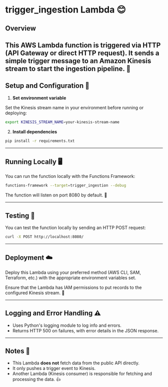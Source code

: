 # trigger_ingestion Lambda 😊

## Overview

This AWS Lambda function is triggered via HTTP (API Gateway or direct HTTP request). It sends a simple trigger message to an Amazon Kinesis stream to start the ingestion pipeline. 🚀
---

## Setup and Configuration 🔧

1. **Set environment variable**

Set the Kinesis stream name in your environment before running or deploying:

```bash
export KINESIS_STREAM_NAME=your-kinesis-stream-name
```

2. **Install dependencies**

```bash
pip install -r requirements.txt
```

---

## Running Locally 🖥️

You can run the function locally with the Functions Framework:

```bash
functions-framework --target=trigger_ingestion --debug
```

The function will listen on port 8080 by default. 📍

---

## Testing 🧪

You can test the function locally by sending an HTTP POST request:

```bash
curl -X POST http://localhost:8080/
```

---

## Deployment ☁️

Deploy this Lambda using your preferred method (AWS CLI, SAM, Terraform, etc.) with the appropriate environment variables set.

Ensure that the Lambda has IAM permissions to put records to the configured Kinesis stream. 🔐

---

## Logging and Error Handling ⚠️

- Uses Python's logging module to log info and errors.
- Returns HTTP 500 on failures, with error details in the JSON response.

---

## Notes 📝

- This Lambda **does not** fetch data from the public API directly.
- It only pushes a trigger event to Kinesis.
- Another Lambda (Kinesis consumer) is responsible for fetching and processing the data. 👍